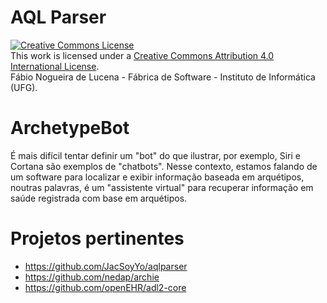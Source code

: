 
# AQL Parser

<a rel="license" href="http://creativecommons.org/licenses/by/4.0/"><img alt="Creative Commons License" style="border-width:0" src="https://i.creativecommons.org/l/by/4.0/88x31.png" /></a><br />This work is licensed under a <a rel="license" href="http://creativecommons.org/licenses/by/4.0/">Creative Commons Attribution 4.0 International License</a>. 
<br />Fábio Nogueira de Lucena - Fábrica de Software - Instituto de Informática (UFG).

# ArchetypeBot
É mais difícil tentar definir um "bot" do que ilustrar, por exemplo, Siri e Cortana são exemplos de "chatbots". Nesse contexto, estamos falando de um software para localizar e exibir informação baseada em arquétipos, noutras palavras, é um "assistente virtual" para recuperar informação em saúde registrada com base em arquétipos.  

# Projetos pertinentes
- https://github.com/JacSoyYo/aqlparser
- https://github.com/nedap/archie
- https://github.com/openEHR/adl2-core

